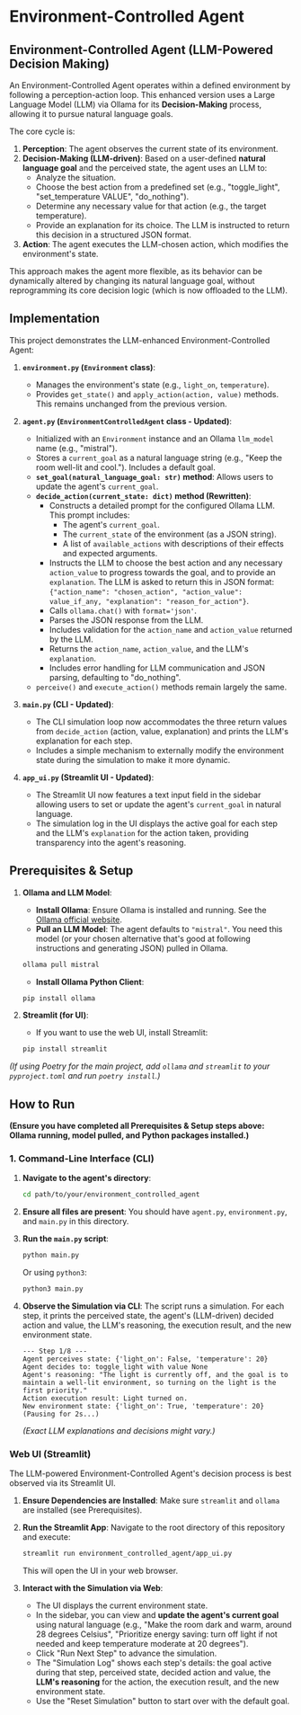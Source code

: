 # Environment-Controlled Agent

## Environment-Controlled Agent (LLM-Powered Decision Making)

An Environment-Controlled Agent operates within a defined environment by following a perception-action loop. This enhanced version uses a Large Language Model (LLM) via Ollama for its **Decision-Making** process, allowing it to pursue natural language goals.

The core cycle is:
1.  **Perception**: The agent observes the current state of its environment.
2.  **Decision-Making (LLM-driven)**: Based on a user-defined **natural language goal** and the perceived state, the agent uses an LLM to:
    *   Analyze the situation.
    *   Choose the best action from a predefined set (e.g., "toggle_light", "set_temperature VALUE", "do_nothing").
    *   Determine any necessary value for that action (e.g., the target temperature).
    *   Provide an explanation for its choice.
    The LLM is instructed to return this decision in a structured JSON format.
3.  **Action**: The agent executes the LLM-chosen action, which modifies the environment's state.

This approach makes the agent more flexible, as its behavior can be dynamically altered by changing its natural language goal, without reprogramming its core decision logic (which is now offloaded to the LLM).

## Implementation

This project demonstrates the LLM-enhanced Environment-Controlled Agent:

1.  **`environment.py` (`Environment` class)**:
    *   Manages the environment's state (e.g., `light_on`, `temperature`).
    *   Provides `get_state()` and `apply_action(action, value)` methods. This remains unchanged from the previous version.

2.  **`agent.py` (`EnvironmentControlledAgent` class - Updated)**:
    *   Initialized with an `Environment` instance and an Ollama `llm_model` name (e.g., "mistral").
    *   Stores a `current_goal` as a natural language string (e.g., "Keep the room well-lit and cool."). Includes a default goal.
    *   **`set_goal(natural_language_goal: str)` method**: Allows users to update the agent's `current_goal`.
    *   **`decide_action(current_state: dict)` method (Rewritten)**:
        *   Constructs a detailed prompt for the configured Ollama LLM. This prompt includes:
            *   The agent's `current_goal`.
            *   The `current_state` of the environment (as a JSON string).
            *   A list of `available_actions` with descriptions of their effects and expected arguments.
        *   Instructs the LLM to choose the best action and any necessary `action_value` to progress towards the goal, and to provide an `explanation`. The LLM is asked to return this in JSON format: `{"action_name": "chosen_action", "action_value": value_if_any, "explanation": "reason_for_action"}`.
        *   Calls `ollama.chat()` with `format='json'`.
        *   Parses the JSON response from the LLM.
        *   Includes validation for the `action_name` and `action_value` returned by the LLM.
        *   Returns the `action_name`, `action_value`, and the LLM's `explanation`.
        *   Includes error handling for LLM communication and JSON parsing, defaulting to "do_nothing".
    *   `perceive()` and `execute_action()` methods remain largely the same.

3.  **`main.py` (CLI - Updated)**:
    *   The CLI simulation loop now accommodates the three return values from `decide_action` (action, value, explanation) and prints the LLM's explanation for each step.
    *   Includes a simple mechanism to externally modify the environment state during the simulation to make it more dynamic.

4.  **`app_ui.py` (Streamlit UI - Updated)**:
    *   The Streamlit UI now features a text input field in the sidebar allowing users to set or update the agent's `current_goal` in natural language.
    *   The simulation log in the UI displays the active goal for each step and the LLM's `explanation` for the action taken, providing transparency into the agent's reasoning.

## Prerequisites & Setup

1.  **Ollama and LLM Model**:
    *   **Install Ollama**: Ensure Ollama is installed and running. See the [Ollama official website](https://ollama.com/).
    *   **Pull an LLM Model**: The agent defaults to `"mistral"`. You need this model (or your chosen alternative that's good at following instructions and generating JSON) pulled in Ollama.
      ```bash
      ollama pull mistral
      ```
    *   **Install Ollama Python Client**:
      ```bash
      pip install ollama
      ```

2.  **Streamlit (for UI)**:
    *   If you want to use the web UI, install Streamlit:
      ```bash
      pip install streamlit
      ```

*(If using Poetry for the main project, add `ollama` and `streamlit` to your `pyproject.toml` and run `poetry install`.)*

## How to Run

**(Ensure you have completed all Prerequisites & Setup steps above: Ollama running, model pulled, and Python packages installed.)**

### 1. Command-Line Interface (CLI)

1.  **Navigate to the agent's directory**:
    ```bash
    cd path/to/your/environment_controlled_agent
    ```

2.  **Ensure all files are present**:
    You should have `agent.py`, `environment.py`, and `main.py` in this directory.

3.  **Run the `main.py` script**:
    ```bash
    python main.py
    ```
    Or using `python3`:
    ```bash
    python3 main.py
    ```

3.  **Observe the Simulation via CLI**:
    The script runs a simulation. For each step, it prints the perceived state, the agent's (LLM-driven) decided action and value, the LLM's reasoning, the execution result, and the new environment state.
    ```
    --- Step 1/8 ---
    Agent perceives state: {'light_on': False, 'temperature': 20}
    Agent decides to: toggle_light with value None
    Agent's reasoning: "The light is currently off, and the goal is to maintain a well-lit environment, so turning on the light is the first priority."
    Action execution result: Light turned on.
    New environment state: {'light_on': True, 'temperature': 20}
    (Pausing for 2s...)
    ```
    *(Exact LLM explanations and decisions might vary.)*

### Web UI (Streamlit)

The LLM-powered Environment-Controlled Agent's decision process is best observed via its Streamlit UI.

1.  **Ensure Dependencies are Installed**:
    Make sure `streamlit` and `ollama` are installed (see Prerequisites).

2.  **Run the Streamlit App**:
    Navigate to the root directory of this repository and execute:
    ```bash
    streamlit run environment_controlled_agent/app_ui.py
    ```
    This will open the UI in your web browser.

3.  **Interact with the Simulation via Web**:
    *   The UI displays the current environment state.
    *   In the sidebar, you can view and **update the agent's current goal** using natural language (e.g., "Make the room dark and warm, around 28 degrees Celsius", "Prioritize energy saving: turn off light if not needed and keep temperature moderate at 20 degrees").
    *   Click "Run Next Step" to advance the simulation.
    *   The "Simulation Log" shows each step's details: the goal active during that step, perceived state, decided action and value, the **LLM's reasoning** for the action, the execution result, and the new environment state.
    *   Use the "Reset Simulation" button to start over with the default goal.
```
